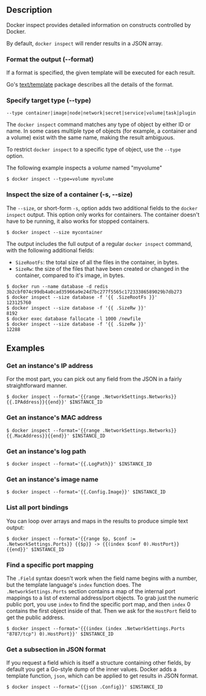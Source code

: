 ## Description
Docker inspect provides detailed information on constructs controlled by Docker.

By default, `docker inspect` will render results in a JSON array.

### <a name="format"></a> Format the output (--format)

If a format is specified, the given template will be executed for each result.

Go's [text/template](https://golang.org/pkg/text/template/) package describes
all the details of the format.

### <a name="type"></a> Specify target type (--type)

`--type container|image|node|network|secret|service|volume|task|plugin`

The `docker inspect` command matches any type of object by either ID or name. In
some cases multiple type of objects (for example, a container and a volume)
exist with the same name, making the result ambiguous.

To restrict `docker inspect` to a specific type of object, use the `--type`
option.

The following example inspects a _volume_ named "myvolume"

```console
$ docker inspect --type=volume myvolume
```

### <a name="size"></a> Inspect the size of a container (-s, --size)

The `--size`, or short-form `-s`, option adds two additional fields to the
`docker inspect` output. This option only works for containers. The container
doesn't have to be running, it also works for stopped containers.

```console
$ docker inspect --size mycontainer
```

The output includes the full output of a regular `docker inspect` command, with
the following additional fields:

- `SizeRootFs`: the total size of all the files in the container, in bytes.
- `SizeRw`: the size of the files that have been created or changed in the
  container, compared to it's image, in bytes.

```console
$ docker run --name database -d redis
3b2cbf074c99db4a0cad35966a9e24d7bc277f5565c17233386589029b7db273
$ docker inspect --size database -f '{{ .SizeRootFs }}'
123125760
$ docker inspect --size database -f '{{ .SizeRw }}'
8192
$ docker exec database fallocate -l 1000 /newfile
$ docker inspect --size database -f '{{ .SizeRw }}'
12288
```

## Examples
### Get an instance's IP address

For the most part, you can pick out any field from the JSON in a fairly
straightforward manner.

```console
$ docker inspect --format='{{range .NetworkSettings.Networks}}{{.IPAddress}}{{end}}' $INSTANCE_ID
```

### Get an instance's MAC address

```console
$ docker inspect --format='{{range .NetworkSettings.Networks}}{{.MacAddress}}{{end}}' $INSTANCE_ID
```

### Get an instance's log path

```console
$ docker inspect --format='{{.LogPath}}' $INSTANCE_ID
```

### Get an instance's image name

```console
$ docker inspect --format='{{.Config.Image}}' $INSTANCE_ID
```

### List all port bindings

You can loop over arrays and maps in the results to produce simple text output:

```console
$ docker inspect --format='{{range $p, $conf := .NetworkSettings.Ports}} {{$p}} -> {{(index $conf 0).HostPort}} {{end}}' $INSTANCE_ID
```

### Find a specific port mapping

The `.Field` syntax doesn't work when the field name begins with a number, but
the template language's `index` function does. The `.NetworkSettings.Ports`
section contains a map of the internal port mappings to a list of external
address/port objects. To grab just the numeric public port, you use `index` to
find the specific port map, and then `index` 0 contains the first object inside
of that. Then we ask for the `HostPort` field to get the public address.

```console
$ docker inspect --format='{{(index (index .NetworkSettings.Ports "8787/tcp") 0).HostPort}}' $INSTANCE_ID
```

### Get a subsection in JSON format

If you request a field which is itself a structure containing other fields, by
default you get a Go-style dump of the inner values. Docker adds a template
function, `json`, which can be applied to get results in JSON format.

```console
$ docker inspect --format='{{json .Config}}' $INSTANCE_ID
```